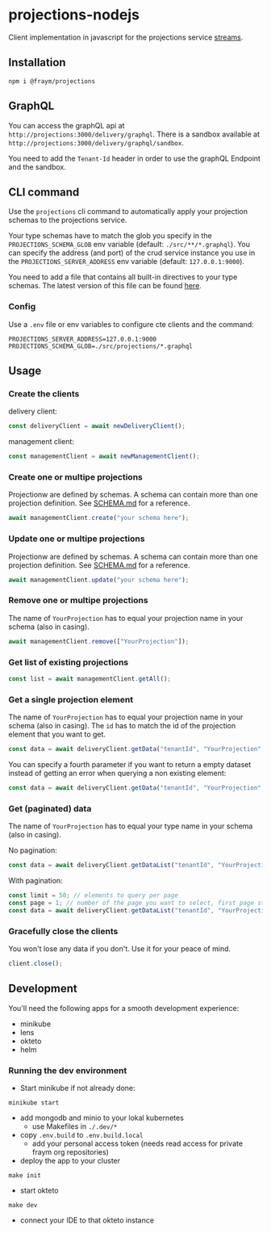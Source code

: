 # projections-nodejs

Client implementation in javascript for the projections service [streams](https://github.com/fraym/projections).

## Installation

```shell
npm i @fraym/projections
```

## GraphQL

You can access the graphQL api at `http://projections:3000/delivery/graphql`.
There is a sandbox available at `http://projections:3000/delivery/graphql/sandbox`.

You need to add the `Tenant-Id` header in order to use the graphQL Endpoint and the sandbox.

## CLI command

Use the `projections` cli command to automatically apply your projection schemas to the projections service.

Your type schemas have to match the glob you specify in the `PROJECTIONS_SCHEMA_GLOB` env variable (default: `./src/**/*.graphql`).
You can specify the address (and port) of the crud service instance you use in the `PROJECTIONS_SERVER_ADDRESS` env variable (default: `127.0.0.1:9000`).

You need to add a file that contains all built-in directives to your type schemas. The latest version of this file can be found [here](default.graphql).

### Config

Use a `.env` file or env variables to configure cte clients and the command:

```env
PROJECTIONS_SERVER_ADDRESS=127.0.0.1:9000
PROJECTIONS_SCHEMA_GLOB=./src/projections/*.graphql
```

## Usage

### Create the clients

delivery client:

```typescript
const deliveryClient = await newDeliveryClient();
```

management client:

```typescript
const managementClient = await newManagementClient();
```

### Create one or multipe projections

Projectionw are defined by schemas. A schema can contain more than one projection definition. See [SCHEMA.md](https://github.com/fraym/projections/blob/develop/SCHEMA.md) for a reference.

```typescript
await managementClient.create("your schema here");
```

### Update one or multipe projections

Projectionw are defined by schemas. A schema can contain more than one projection definition. See [SCHEMA.md](https://github.com/fraym/projections/blob/develop/SCHEMA.md) for a reference.

```typescript
await managementClient.update("your schema here");
```

### Remove one or multipe projections

The name of `YourProjection` has to equal your projection name in your schema (also in casing).

```typescript
await managementClient.remove(["YourProjection"]);
```

### Get list of existing projections

```typescript
const list = await managementClient.getAll();
```

### Get a single projection element

The name of `YourProjection` has to equal your projection name in your schema (also in casing).
The `id` has to match the id of the projection element that you want to get.

```typescript
const data = await deliveryClient.getData("tenantId", "YourProjection", "id");
```

You can specify a fourth parameter if you want to return a empty dataset instead of getting an error when querying a non existing element:

```typescript
const data = await deliveryClient.getData("tenantId", "YourProjection", "id", true);
```

### Get (paginated) data

The name of `YourProjection` has to equal your type name in your schema (also in casing).

No pagination:

```typescript
const data = await deliveryClient.getDataList("tenantId", "YourProjection");
```

With pagination:

```typescript
const limit = 50; // elements to query per page
const page = 1; // number of the page you want to select, first page starts at: 1
const data = await deliveryClient.getDataList("tenantId", "YourProjection", limit, page);
```

### Gracefully close the clients

You won't lose any data if you don't. Use it for your peace of mind.

```typescript
client.close();
```

## Development

You'll need the following apps for a smooth development experience:

-   minikube
-   lens
-   okteto
-   helm

### Running the dev environment

-   Start minikube if not already done:

```shell
minikube start
```

-   add mongodb and minio to your lokal kubernetes
    -   use Makefiles in `./.dev/*`
-   copy `.env.build` to `.env.build.local`
    -   add your personal access token (needs read access for private fraym org repositories)
-   deploy the app to your cluster

```
make init
```

-   start okteto

```
make dev
```

-   connect your IDE to that okteto instance
